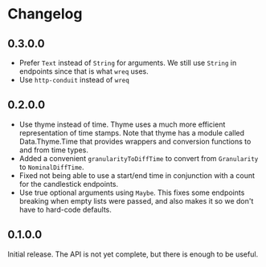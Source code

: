 # Changelog

## 0.3.0.0

- Prefer `Text` instead of `String` for arguments. We still use `String` in
  endpoints since that is what `wreq` uses.
- Use `http-conduit` instead of `wreq`

## 0.2.0.0

- Use thyme instead of time. Thyme uses a much more efficient representation of
  time stamps. Note that thyme has a module called Data.Thyme.Time that
  provides wrappers and conversion functions to and from time types.
- Added a convenient `granularityToDiffTime` to convert from `Granularity` to
  `NominalDiffTime`.
- Fixed not being able to use a start/end time in conjunction with a count for
  the candlestick endpoints.
- Use true optional arguments using `Maybe`. This fixes some endpoints breaking
  when empty lists were passed, and also makes it so we don't have to hard-code
  defaults.

## 0.1.0.0

Initial release. The API is not yet complete, but there is enough to be useful.
